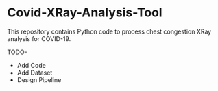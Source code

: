 # Covid-XRay-Analysis-Tool
This repository contains Python code to process chest congestion XRay analysis for COVID-19.

TODO- 
- Add Code
- Add Dataset
- Design Pipeline
